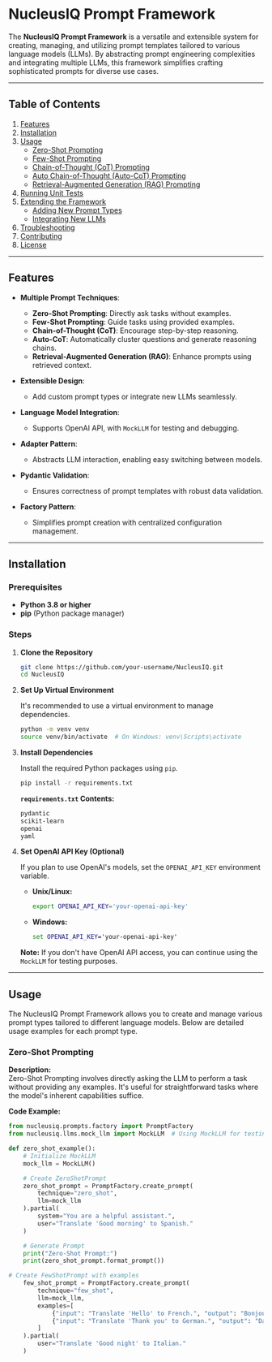 # NucleusIQ Prompt Framework

The **NucleusIQ Prompt Framework** is a versatile and extensible system for creating, managing, and utilizing prompt templates tailored to various language models (LLMs). By abstracting prompt engineering complexities and integrating multiple LLMs, this framework simplifies crafting sophisticated prompts for diverse use cases.

---

## Table of Contents

1. [Features](#features)
2. [Installation](#installation)
3. [Usage](#usage)
    - [Zero-Shot Prompting](#zero-shot-prompting)
    - [Few-Shot Prompting](#few-shot-prompting)
    - [Chain-of-Thought (CoT) Prompting](#chain-of-thought-cot-prompting)
    - [Auto Chain-of-Thought (Auto-CoT) Prompting](#auto-chain-of-thought-auto-cot-prompting)
    - [Retrieval-Augmented Generation (RAG) Prompting](#retrieval-augmented-generation-rag-prompting)
4. [Running Unit Tests](#running-unit-tests)
5. [Extending the Framework](#extending-the-framework)
    - [Adding New Prompt Types](#adding-new-prompt-types)
    - [Integrating New LLMs](#integrating-new-llms)
6. [Troubleshooting](#troubleshooting)
7. [Contributing](#contributing)
8. [License](#license)

---

## Features

- **Multiple Prompt Techniques**:
  - **Zero-Shot Prompting**: Directly ask tasks without examples.
  - **Few-Shot Prompting**: Guide tasks using provided examples.
  - **Chain-of-Thought (CoT)**: Encourage step-by-step reasoning.
  - **Auto-CoT**: Automatically cluster questions and generate reasoning chains.
  - **Retrieval-Augmented Generation (RAG)**: Enhance prompts using retrieved context.

- **Extensible Design**:
  - Add custom prompt types or integrate new LLMs seamlessly.

- **Language Model Integration**:
  - Supports OpenAI API, with `MockLLM` for testing and debugging.

- **Adapter Pattern**:
  - Abstracts LLM interaction, enabling easy switching between models.

- **Pydantic Validation**:
  - Ensures correctness of prompt templates with robust data validation.

- **Factory Pattern**:
  - Simplifies prompt creation with centralized configuration management.

---

## Installation

### Prerequisites

- **Python 3.8 or higher**
- **pip** (Python package manager)

### Steps

1. **Clone the Repository**

    ```bash
    git clone https://github.com/your-username/NucleusIQ.git
    cd NucleusIQ
    ```

2. **Set Up Virtual Environment**

    It's recommended to use a virtual environment to manage dependencies.

    ```bash
    python -m venv venv
    source venv/bin/activate  # On Windows: venv\Scripts\activate
    ```

3. **Install Dependencies**

    Install the required Python packages using `pip`.

    ```bash
    pip install -r requirements.txt
    ```

    **`requirements.txt` Contents:**

    ```txt
    pydantic
    scikit-learn
    openai
    yaml
    ```

4. **Set OpenAI API Key (Optional)**

    If you plan to use OpenAI's models, set the `OPENAI_API_KEY` environment variable.

    - **Unix/Linux:**

        ```bash
        export OPENAI_API_KEY='your-openai-api-key'
        ```

    - **Windows:**

        ```cmd
        set OPENAI_API_KEY='your-openai-api-key'
        ```

    **Note:** If you don't have OpenAI API access, you can continue using the `MockLLM` for testing purposes.

---

## Usage

The NucleusIQ Prompt Framework allows you to create and manage various prompt types tailored to different language models. Below are detailed usage examples for each prompt type.

### Zero-Shot Prompting

**Description:**  
Zero-Shot Prompting involves directly asking the LLM to perform a task without providing any examples. It's useful for straightforward tasks where the model's inherent capabilities suffice.

**Code Example:**

```python
from nucleusiq.prompts.factory import PromptFactory
from nucleusiq.llms.mock_llm import MockLLM  # Using MockLLM for testing

def zero_shot_example():
    # Initialize MockLLM
    mock_llm = MockLLM()

    # Create ZeroShotPrompt
    zero_shot_prompt = PromptFactory.create_prompt(
        technique="zero_shot",
        llm=mock_llm
    ).partial(
        system="You are a helpful assistant.",
        user="Translate 'Good morning' to Spanish."
    )

    # Generate Prompt
    print("Zero-Shot Prompt:")
    print(zero_shot_prompt.format_prompt())

# Create FewShotPrompt with examples
    few_shot_prompt = PromptFactory.create_prompt(
        technique="few_shot",
        llm=mock_llm,
        examples=[
            {"input": "Translate 'Hello' to French.", "output": "Bonjour"},
            {"input": "Translate 'Thank you' to German.", "output": "Danke"}
        ]
    ).partial(
        user="Translate 'Good night' to Italian."
    )
```